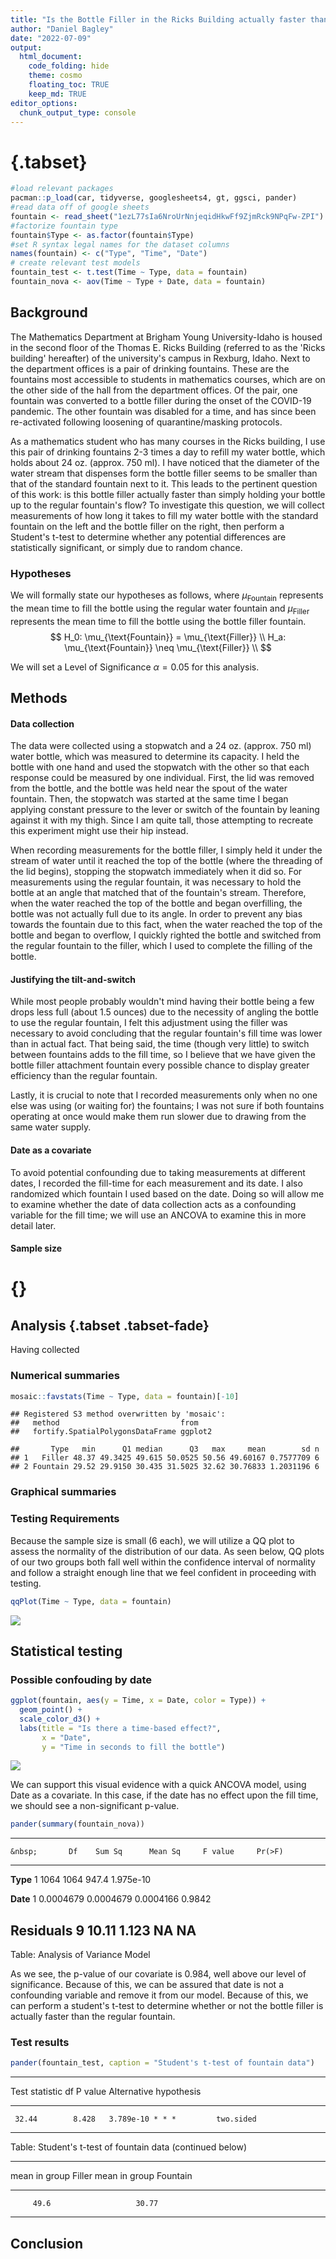 ```yaml
---
title: "Is the Bottle Filler in the Ricks Building actually faster than the fountain?"
author: "Daniel Bagley"
date: "2022-07-09"
output: 
  html_document:
    code_folding: hide
    theme: cosmo
    floating_toc: TRUE
    keep_md: TRUE
editor_options: 
  chunk_output_type: console
---
```

# {.tabset}

```r
#load relevant packages
pacman::p_load(car, tidyverse, googlesheets4, gt, ggsci, pander) 
#read data off of google sheets 
fountain <- read_sheet("1ezL77sIa6NroUrNnjeqidHkwFf9ZjmRck9NPqFw-ZPI") 
#factorize fountain type
fountain$Type <- as.factor(fountain$Type)
#set R syntax legal names for the dataset columns
names(fountain) <- c("Type", "Time", "Date")
# create relevant test models
fountain_test <- t.test(Time ~ Type, data = fountain)
fountain_nova <- aov(Time ~ Type + Date, data = fountain) 
```

## Background

The Mathematics Department at Brigham Young University-Idaho is housed in the second floor of the Thomas E. Ricks Building (referred to as the 'Ricks building' hereafter) of the university's campus in Rexburg, Idaho. Next to the department offices is a pair of drinking fountains. These are the fountains most accessible to students in mathematics courses, which are on the other side of the hall from the department offices. Of the pair, one fountain was converted to a bottle filler during the onset of the COVID-19 pandemic. The other fountain was disabled for a time, and has since been re-activated following loosening of quarantine/masking protocols. 

As a mathematics student who has many courses in the Ricks building, I use this pair of drinking fountains 2-3 times a day to refill my water bottle, which holds about 24 oz. (approx. 750 ml). I have noticed that the diameter of the water stream that dispenses form the bottle filler seems to be smaller than that of the standard fountain next to it. This leads to the pertinent question of this work: is this bottle filler actually faster than simply holding your bottle up to the regular fountain's flow? To investigate this question, we will collect measurements of how long it takes to fill my water bottle with the standard fountain on the left and the bottle filler on the right, then perform a Student's t-test to determine whether any potential differences are statistically significant, or simply due to random chance.

### Hypotheses

We will formally state our hypotheses as follows, where $\mu_{\text{Fountain}}$ represents the mean time to fill the bottle using the regular water fountain and $\mu_{\text{Filler}}$ represents the mean time to fill the bottle using the bottle filler fountain.
$$
  H_0: \mu_{\text{Fountain}} = \mu_{\text{Filler}} \\
  H_a: \mu_{\text{Fountain}} \neq \mu_{\text{Filler}} \\
$$

We will set a Level of Significance $\alpha = 0.05$ for this analysis.

## Methods

#### Data collection 

The data were collected using a stopwatch and a 24 oz. (approx. 750 ml) water bottle, which was measured to determine its capacity. I held the bottle with one hand and used the stopwatch with the other so that each response could be measured by one individual. First, the lid was removed from the bottle, and the bottle was held near the spout of the water fountain. Then, the stopwatch was started at the same time I began applying constant pressure to the lever or switch of the fountain by leaning against it with my thigh. Since I am quite tall, those attempting to recreate this experiment might use their hip instead.

When recording measurements for the bottle filler, I simply held it under the stream of water until it reached the top of the bottle (where the threading of the lid begins), stopping the stopwatch immediately when it did so. For measurements using the regular fountain, it was necessary to hold the bottle at an angle that matched that of the fountain's stream. Therefore, when the water reached the top of the bottle and began overfilling, the bottle was not actually full due to its angle. In order to prevent any bias towards the fountain due to this fact, when the water reached the top of the bottle and began to overflow, I quickly righted the bottle and switched from the regular fountain to the filler, which I used to complete the filling of the bottle. 

#### Justifying the tilt-and-switch
While most people probably wouldn't mind having their bottle being a few drops less full (about 1.5 ounces) due to the necessity of angling the bottle to use the regular fountain, I felt this adjustment using the filler was necessary to avoid concluding that the regular fountain's fill time was lower than in actual fact. That being said, the time (though very little) to switch between fountains adds to the fill time, so I believe that we have given the bottle filler attachment fountain every possible chance to display greater efficiency than the regular fountain.

Lastly, it is crucial to note that I recorded measurements only when no one else was using (or waiting for) the fountains; I was not sure if both fountains operating at once would make them run slower due to drawing from the same water supply. 

#### Date as a covariate
To avoid potential confounding due to taking measurements at different dates, I recorded the fill-time for each measurement and its date. I also randomized which fountain I used based on the date. Doing so will allow me to examine whether the date of data collection acts as a confounding variable for the fill time; we will use an ANCOVA to examine this in more detail later.

#### Sample size



# {}

## Analysis {.tabset .tabset-fade}

Having collected

### Numerical summaries


```r
mosaic::favstats(Time ~ Type, data = fountain)[-10]
```

```
## Registered S3 method overwritten by 'mosaic':
##   method                           from   
##   fortify.SpatialPolygonsDataFrame ggplot2
```

```
##       Type   min      Q1 median      Q3   max     mean        sd n
## 1   Filler 48.37 49.3425 49.615 50.0525 50.56 49.60167 0.7577709 6
## 2 Fountain 29.52 29.9150 30.435 31.5025 32.62 30.76833 1.2031196 6
```

### Graphical summaries

### Testing Requirements

Because the sample size is small (6 each), we will utilize a QQ plot to assess the normality of the distribution of our data. As seen below, QQ plots of our two groups both fall well within the confidence interval of normality and follow a straight enough line that we feel confident in proceeding with testing.


```r
qqPlot(Time ~ Type, data = fountain)
```

![](fountain_files/figure-html/test_reqs-1.png)<!-- -->

## Statistical testing

### Possible confouding by date



```r
ggplot(fountain, aes(y = Time, x = Date, color = Type)) + 
  geom_point() +
  scale_color_d3() +
  labs(title = "Is there a time-based effect?",
       x = "Date",
       y = "Time in seconds to fill the bottle")
```

![](fountain_files/figure-html/ancova_plot-1.png)<!-- -->

We can support this visual evidence with a quick ANCOVA model, using Date as a covariate. In this case, if the date has no effect upon the fill time, we should see a non-significant p-value. 


```r
pander(summary(fountain_nova))
```


--------------------------------------------------------------------
    &nbsp;       Df    Sum Sq      Mean Sq     F value     Pr(>F)   
--------------- ---- ----------- ----------- ----------- -----------
   **Type**      1      1064        1064        947.4     1.975e-10 

   **Date**      1    0.0004679   0.0004679   0.0004166    0.9842   

 **Residuals**   9      10.11       1.123        NA          NA     
--------------------------------------------------------------------

Table: Analysis of Variance Model

As we see, the p-value of our covariate is 0.984, well above our level of significance. Because of this, we can be assured that date is not a confounding variable and remove it from our model. Because of this, we can perform a student's t-test to determine whether or not the bottle filler is actually faster than the regular fountain.

### Test results


```r
pander(fountain_test, caption = "Student's t-test of fountain data")
```


-------------------------------------------------------------------
 Test statistic    df         P value       Alternative hypothesis 
---------------- ------- ----------------- ------------------------
     32.44        8.428   3.789e-10 * * *         two.sided        
-------------------------------------------------------------------

Table: Student's t-test of fountain data (continued below)

 
-----------------------------------------------
 mean in group Filler   mean in group Fountain 
---------------------- ------------------------
         49.6                   30.77          
-----------------------------------------------

## Conclusion








